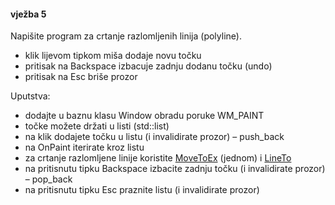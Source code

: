 #### vježba 5

Napišite program za crtanje razlomljenih linija (polyline). 
* klik lijevom tipkom miša dodaje novu točku
* pritisak na Backspace izbacuje zadnju dodanu točku (undo)
* pritisak na Esc briše prozor

Uputstva:
* dodajte u baznu klasu Window obradu poruke WM_PAINT
* točke možete držati u listi (std::list<POINT>)
* na klik dodajete točku u listu (i invalidirate prozor) – push_back
* na OnPaint iterirate kroz listu
* za crtanje razlomljene linije koristite [MoveToEx](https://msdn.microsoft.com/en-us/library/dd145069%28v=vs.85%29.aspx) (jednom) i [LineTo](https://msdn.microsoft.com/en-us/library/dd145029%28v=vs.85%29.aspx)
* na pritisnutu tipku Backspace izbacite zadnju točku (i invalidirate prozor) – pop_back
* na pritisnutu tipku Esc praznite listu (i invalidirate prozor)
